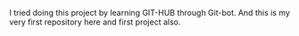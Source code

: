 I tried doing this project by learning GIT-HUB through Git-bot. And this is my very first repository here and first project also. 
